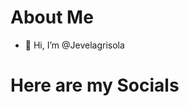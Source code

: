 # About Me
- 👋 Hi, I’m @Jevelagrisola

# Here are my Socials


<!---
Jevelagrisola/Jevelagrisola is a ✨ special ✨ repository because its `README.md` (this file) appears on your GitHub profile.
You can click the Preview link to take a look at your changes.
--->

